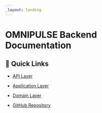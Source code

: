 ```yaml
---
_layout: landing
---
```


# OMNIPULSE Backend Documentation

## 🔗 Quick Links

- [API Layer](docs/api-layer.md)
- [Application Layer](docs/application-layer.md)
- [Domain Layer](docs/domain-layer.md)

- [GitHub Repository](https://github.com/unsw-cse-comp99-3900/capstone-project-25t2-3900-w18a-date)
